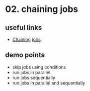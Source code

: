 # 02. chaining jobs

## useful links
- [Chaining jobs](https://docs.github.com/en/actions/using-jobs/using-jobs-in-a-workflow)

## demo points
- skip jobs using conditions
- run jobs in parallel
- run jobs sequentially
- run jobs in parallel and sequentially


